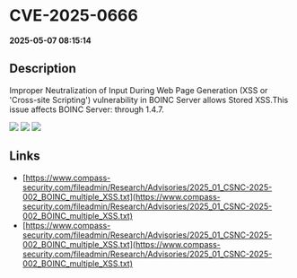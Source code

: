 # CVE-2025-0666

**2025-05-07 08:15:14**

## Description
Improper Neutralization of Input During Web Page Generation (XSS or 'Cross-site Scripting') vulnerability in BOINC Server allows Stored XSS.This issue affects BOINC Server: through 1.4.7.

![](https://img.shields.io/static/v1?label=Score&message=7.0&color=red)
![](https://img.shields.io/static/v1?label=Severity&message=HIGH&color=red)
![](https://img.shields.io/static/v1?label=CWE&message=XSS&color=green)

## Links
- [https://www.compass-security.com/fileadmin/Research/Advisories/2025_01_CSNC-2025-002_BOINC_multiple_XSS.txt](https://www.compass-security.com/fileadmin/Research/Advisories/2025_01_CSNC-2025-002_BOINC_multiple_XSS.txt)
- [https://www.compass-security.com/fileadmin/Research/Advisories/2025_01_CSNC-2025-002_BOINC_multiple_XSS.txt](https://www.compass-security.com/fileadmin/Research/Advisories/2025_01_CSNC-2025-002_BOINC_multiple_XSS.txt)
